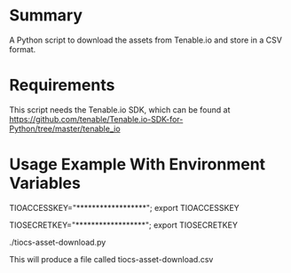 # Summary
A Python script to download the assets from Tenable.io and store in a CSV format.

# Requirements
This script needs the Tenable.io SDK, which can be found at https://github.com/tenable/Tenable.io-SDK-for-Python/tree/master/tenable_io

# Usage Example With Environment Variables
TIOACCESSKEY="******************"; export TIOACCESSKEY

TIOSECRETKEY="******************"; export TIOSECRETKEY

./tiocs-asset-download.py 

This will produce a file called tiocs-asset-download.csv
